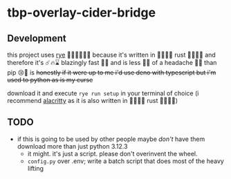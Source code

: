 # tbp-overlay-cider-bridge

## Development

this project uses [rye](https://rye.astral.sh/) 🦀🚀🦀🚀🦀🚀 because it's written in 🦀🚀🦀🚀 rust 🦀🚀🦀🚀 and therefore it's ☄️🔥⌛ blazingly fast 🦀🚀 and is less 🦀🚀 of a headache 🦀🚀 than pip 😢🐍 is ~~honestly if it were up to me i'd use deno with typescript but i'm used to python as is my curse~~

download it and execute `rye run setup` in your terminal of choice (i recommend [alacritty](https://github.com/alacritty/alacritty) as it is also written in 🦀🚀🦀🚀 rust 🦀🚀🦀🚀)

## TODO
- if this is going to be used by other people maybe *don't* have them download more than just python 3.12.3
    - it might. it's just a script. please don't overinvent the wheel.
    - `config.py` over .env; write a batch script that does most of the heavy lifting
